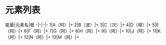 # 元素列表
能量|元素名|极
-|-|-|-
1|A（阿）|+
2|B（波）|+
3|C（次）|+
4|D（得）|+
5|E（阿）|+
6|F（阿）|+
7|G（阿）|+
8|H（阿）|+
9|I（阿）|+
10|J（阿）|+
11|K（阿）|+
12|N（阿）|+
13|M（阿）|+
